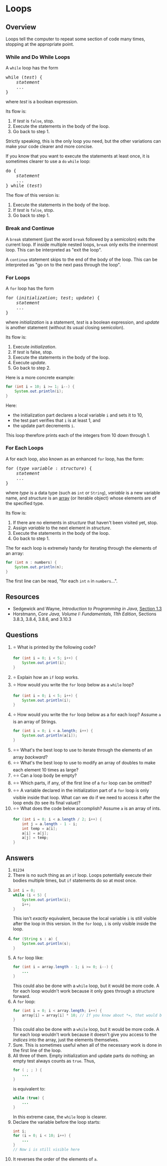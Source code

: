 # Loops
## Overview
Loops tell the computer to repeat some section of code many times, stopping at the appropriate point.
### While and Do While Loops
A `while` loop has the form
<pre>
while (<em>test</em>) {
    <em>statement</em>
    ...
}
</pre>
where *test* is a boolean expression.

Its flow is:
1. If *test* is `false`, stop.
1. Execute the statements in the body of the loop.
1. Go back to step 1.

Strictly speaking, this is the only loop you need, but the other variations can make your code clearer and more concise.

If you know that you want to execute the statements at least once, it is sometimes clearer to use a `do` `while` loop:
<pre>
do {
    <em>statement</em>
    ...
} while (<em>test</em>)
</pre>
The flow of this version is:
1. Execute the statements in the body of the loop.
1. If *test* is `false`, stop.
1. Go back to step 1.
### Break and Continue
A `break` statement (just the word `break` followed by a semicolon) exits the current loop. If inside multiple nested loops, `break` only exits the innermost loop. This can be interpreted as "exit the loop".

A `continue` statement skips to the end of the body of the loop. This can be interpreted as "go on to the next pass through the loop".
### For Loops
A `for` loop has the form
<pre>
for (<em>initialization</em>; <em>test</em>; <em>update</em>) {
    <em>statement</em>
    ...
}
</pre>
where *initialization* is a statement, *test* is a boolean expression, and *update* is another statement (without its usual closing semicolon).

Its flow is:
1. Execute *initialization*.
1. If *test* is false, stop.
1. Execute the statements in the body of the loop.
1. Execute *update*.
1. Go back to step 2.

Here is a more concrete example:
```java
for (int i = 10; i >= 1; i--) {
    System.out.println(i);
}
```
Here:
- the initialization part declares a local variable `i` and sets it to 10,
- the test part verifies that `i` is at least 1, and
- the update part decrements `i`.

This loop therefore prints each of the integers from 10 down through 1.
### For Each Loops
A for each loop, also known as an enhanced `for` loop, has the form:
<pre>
for (<em>type</em> <em>variable</em> : <em>structure</em>) {
    <em>statement</em>
    ...
}
</pre>
where *type* is a data type (such as `int` or `String`), *variable* is a new variable name, and *structure* is an [array](../data_structures/arrays.md) (or Iterable object) whose elements are of the specified type.

Its flow is:
1. If there are no elements in *structure* that haven't been visited yet, stop.
2. Assign *variable* to the next element in *structure*.
3. Execute the statements in the body of the loop.
4. Go back to step 1.

The for each loop is extremely handy for iterating through the elements of an array:
```java
for (int n : numbers) {
    System.out.println(n);
}
```
The first line can be read, "for each `int` `n` in `numbers`...".
## Resources
- Sedgewick and Wayne, *Introduction to Programming in Java*, [Section 1.3](https://introcs.cs.princeton.edu/java/13flow/)
- Horstmann, *Core Java, Volume I: Fundamentals, 11th Edition*, Sections 3.8.3, 3.8.4, 3.8.6, and 3.10.3
## Questions
1. :star: What is printed by the following code?
    ```java
    for (int i = 0; i < 5; i++) {
        System.out.print(i);
    }
    ```    
1. :star: Explain how an `if` loop works.
1. :star: How would you write the `for` loop below as a `while` loop?
    ```java
    for (int i = 0; i < 5; i++) {
        System.out.println(i);
    }
    ```
1. :star: How would you write the `for` loop below as a for each loop? Assume `a` is an array of Strings.
    ```java
    for (int i = 0; i < a.length; i++) {
        System.out.println(a[i]);
    }
    ```
1. :star::star: What's the best loop to use to iterate through the elements of an array *backward*?
1. :star::star: What's the best loop to use to modify an array of doubles to make each element 10 times as large?
1. :star::star: Can a loop body be empty?
1. :star::star: Which parts, if any, of the first line of a `for` loop can be omitted?
1. :star::star: A variable declared in the initialization part of a `for` loop is only visible inside that loop. What can we do if we need to access it after the loop ends (to see its final value)?
1. :star::star: What does the code below accomplish? Assume `a` is an array of ints.
    ```java
    for (int i = 0; i < a.length / 2; i++) {
        int j = a.length - 1 - i;
        int temp = a[i];
        a[i] = a[j];
        a[j] = temp;
    }
    ```
## Answers
1. `01234`
1. There is no such thing as an `if` loop. Loops potentially execute their bodies multiple times, but `if` statements do so at most once.
1.
    ```java
    int i = 0;
    while (i < 5) {
        System.out.println(i);
        i++;
    }
    ```
    This isn't *exactly* equivalent, because the local variable `i` is still visible after the loop in this version. In the
    `for` loop, `i` is only visible inside the loop.
1.
    ```java
    for (String s : a) {
        System.out.println(s);
    }
    ```
1. A `for` loop like:
    ```java
    for (int i = array.length - 1; i >= 0; i--) {
        ...
    }
    ```
    This could also be done with a `while` loop, but it would be more code. A for each loop wouldn't work because it only goes through a structure forward.
1. A `for` loop:
    ```java
    for (int i = 0; i < array.length; i++) {
        array[i] = array[i] * 10; // If you know about *=, that would be even better
    }
    ```
    This could also be done with a `while` loop, but it would be more code. A for each loop wouldn't work because it doesn't give you access to the *indices* into the array, just the elements themselves.
1. Sure. This is sometimes useful when all of the necessary work is done in the first line of the loop.
1. All three of them. Empty initialization and update parts do nothing; an empty test always counts as `true`. Thus,
    ```java
    for ( ; ; ) {
        ...
    }
    ```
    is equivalent to:
    ```java
    while (true) {
        ...
    }
    ```
    In this extreme case, the `while` loop is clearer.
1. Declare the variable before the loop starts:
    ```java
    int i;
    for (i = 0; i < 10; i++) {
        ...
    }
    // Now i is still visible here
    ```
1. It reverses the order of the elements of `a`.
